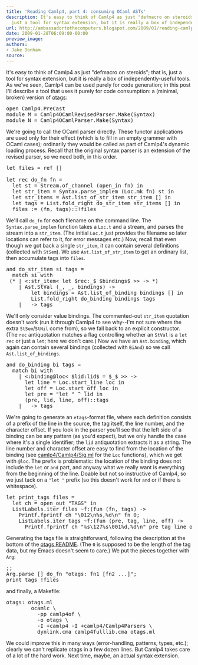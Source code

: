 ```yaml
---
title: 'Reading Camlp4, part 4: consuming OCaml ASTs'
description: It's easy to think of Camlp4 as just "defmacro on steroids"; that is,
  just a tool for syntax extension, but it is really a box of independen...
url: http://ambassadortothecomputers.blogspot.com/2009/01/reading-camlp4-part-4-consuming-ocaml.html
date: 2009-01-28T06:09:00-00:00
preview_image:
authors:
- Jake Donham
source:
---
```


It's easy to think of Camlp4 as just "defmacro on steroids"; that is, just a tool for syntax extension, but it is really a box of independently-useful tools. As we've seen, Camlp4 can be used purely for code generation; in this post I'll describe a tool that uses it purely for code consumption: a (minimal, broken) version of <a href="http://www.cs.ru.nl/~tews/otags/">otags</a>:
<pre><span class="htmlize-tuareg-font-lock-governing">open</span> <span class="htmlize-type">Camlp4.PreCast</span>
<span class="htmlize-tuareg-font-lock-governing">module</span> <span class="htmlize-type">M </span><span class="htmlize-tuareg-font-lock-operator">=</span> <span class="htmlize-type">Camlp4OCamlRevisedParser</span>.Make<span class="htmlize-tuareg-font-lock-operator">(</span>Syntax<span class="htmlize-tuareg-font-lock-operator">)</span>
<span class="htmlize-tuareg-font-lock-governing">module</span> <span class="htmlize-type">N </span><span class="htmlize-tuareg-font-lock-operator">=</span> <span class="htmlize-type">Camlp4OCamlParser</span>.Make<span class="htmlize-tuareg-font-lock-operator">(</span>Syntax<span class="htmlize-tuareg-font-lock-operator">)</span>
</pre>
We're going to call the OCaml parser directly. These functor applications are used only for their effect (which is to fill in an empty grammer with OCaml cases); ordinarily they would be called as part of Camlp4's dynamic loading process. Recall that the original syntax parser is an extension of the revised parser, so we need both, in this order.
<pre><span class="htmlize-tuareg-font-lock-governing">let</span> <span class="htmlize-variable-name">files </span><span class="htmlize-tuareg-font-lock-operator">=</span> <span class="htmlize-tuareg-font-lock-operator">ref</span> <span class="htmlize-tuareg-font-lock-operator">[]</span>

<span class="htmlize-tuareg-font-lock-governing">let</span> <span class="htmlize-tuareg-font-lock-governing">rec</span> <span class="htmlize-function-name">do_fn</span><span class="htmlize-variable-name"> fn </span><span class="htmlize-tuareg-font-lock-operator">=</span>
  <span class="htmlize-tuareg-font-lock-governing">let</span> <span class="htmlize-variable-name">st </span><span class="htmlize-tuareg-font-lock-operator">=</span> <span class="htmlize-type">Stream</span>.of_channel <span class="htmlize-tuareg-font-lock-operator">(</span>open_in fn<span class="htmlize-tuareg-font-lock-operator">)</span> <span class="htmlize-tuareg-font-lock-governing">in</span>
  <span class="htmlize-tuareg-font-lock-governing">let</span> <span class="htmlize-variable-name">str_item </span><span class="htmlize-tuareg-font-lock-operator">=</span> <span class="htmlize-type">Syntax</span>.parse_implem <span class="htmlize-tuareg-font-lock-operator">(</span><span class="htmlize-type">Loc</span>.mk fn<span class="htmlize-tuareg-font-lock-operator">)</span> st <span class="htmlize-tuareg-font-lock-governing">in</span>
  <span class="htmlize-tuareg-font-lock-governing">let</span> <span class="htmlize-variable-name">str_items </span><span class="htmlize-tuareg-font-lock-operator">=</span> <span class="htmlize-type">Ast</span>.list_of_str_item str_item <span class="htmlize-tuareg-font-lock-operator">[]</span> <span class="htmlize-tuareg-font-lock-governing">in</span>
  <span class="htmlize-tuareg-font-lock-governing">let</span> <span class="htmlize-variable-name">tags </span><span class="htmlize-tuareg-font-lock-operator">=</span> <span class="htmlize-type">List</span>.fold_right do_str_item str_items <span class="htmlize-tuareg-font-lock-operator">[]</span> <span class="htmlize-tuareg-font-lock-governing">in</span>
  files <span class="htmlize-tuareg-font-lock-operator">:=</span> <span class="htmlize-tuareg-font-lock-operator">(</span>fn<span class="htmlize-tuareg-font-lock-operator">,</span> tags<span class="htmlize-tuareg-font-lock-operator">)::!</span>files
</pre>
We'll call <code>do_fn</code> for each filename on the command line. The <code>Syntax.parse_implem</code> function takes a <code>Loc.t</code> and a stream, and parses the stream into a <code>str_item</code>. (The initial <code>Loc.t</code> just provides the filename so later locations can refer to it, for error messages etc.) Now, recall that even though we got back a single <code>str_item</code>, it can contain several definitions (collected with <code>StSem</code>). We use <code>Ast.list_of_str_item</code> to get an ordinary list, then accumulate tags into <code>files</code>.
<pre><span class="htmlize-tuareg-font-lock-governing">and</span> <span class="htmlize-function-name">do_str_item</span><span class="htmlize-variable-name"> si tags </span><span class="htmlize-tuareg-font-lock-operator">=</span>
  <span class="htmlize-keyword">match</span> si <span class="htmlize-keyword">with</span>
 <span class="htmlize-comment">(* | &lt;:str_item&lt; let $rec:_$ $bindings$ &gt;&gt; -&gt; *)</span>
    <span class="htmlize-tuareg-font-lock-operator">|</span> <span class="htmlize-type">Ast</span>.StVal <span class="htmlize-tuareg-font-lock-operator">(</span>_<span class="htmlize-tuareg-font-lock-operator">,</span> _<span class="htmlize-tuareg-font-lock-operator">,</span> bindings<span class="htmlize-tuareg-font-lock-operator">)</span> <span class="htmlize-tuareg-font-lock-operator">-&gt;</span>
        <span class="htmlize-tuareg-font-lock-governing">let</span> <span class="htmlize-variable-name">bindings </span><span class="htmlize-tuareg-font-lock-operator">=</span> <span class="htmlize-type">Ast</span>.list_of_binding bindings <span class="htmlize-tuareg-font-lock-operator">[]</span> <span class="htmlize-tuareg-font-lock-governing">in</span>
        <span class="htmlize-type">List</span>.fold_right do_binding bindings tags
    <span class="htmlize-tuareg-font-lock-operator">|</span> _ <span class="htmlize-tuareg-font-lock-operator">-&gt;</span> tags
</pre>
We'll only consider value bindings. The commented-out <code>str_item</code> quotation doesn't work (run it through Camlp4 to see why--I'm not sure where the extra <code>StSem</code>/<code>StNil</code> come from), so we fall back to an explicit constructor. (The <code>rec</code> antiquotation matches a flag controlling whether an <code>StVal</code> is a <code>let rec</code> or just a <code>let</code>; here we don't care.) Now we have an <code>Ast.binding</code>, which again can contain several bindings (collected with <code>BiAnd</code>) so we call <code>Ast.list_of_bindings</code>.
<pre><span class="htmlize-tuareg-font-lock-governing">and</span> <span class="htmlize-function-name">do_binding</span><span class="htmlize-variable-name"> bi tags </span><span class="htmlize-tuareg-font-lock-operator">=</span>
  <span class="htmlize-keyword">match</span> bi <span class="htmlize-keyword">with</span>
    <span class="htmlize-tuareg-font-lock-operator">|</span> <span class="htmlize-tuareg-font-lock-operator">&lt;:</span><span class="htmlize-type">binding</span><span class="htmlize-tuareg-font-lock-operator">@</span>loc<span class="htmlize-tuareg-font-lock-operator">&lt;</span> <span class="htmlize-tuareg-font-lock-operator">$</span>lid<span class="htmlize-tuareg-font-lock-operator">:</span><span class="htmlize-type">lid</span><span class="htmlize-tuareg-font-lock-operator">$</span><span class="htmlize-type"> </span><span class="htmlize-tuareg-font-lock-operator">=</span> <span class="htmlize-tuareg-font-lock-operator">$</span>_<span class="htmlize-tuareg-font-lock-operator">$</span> <span class="htmlize-tuareg-font-lock-operator">&gt;&gt;</span> <span class="htmlize-tuareg-font-lock-operator">-&gt;</span>
      <span class="htmlize-tuareg-font-lock-governing">let</span> <span class="htmlize-variable-name">line </span><span class="htmlize-tuareg-font-lock-operator">=</span> <span class="htmlize-type">Loc</span>.start_line loc <span class="htmlize-tuareg-font-lock-governing">in</span>
      <span class="htmlize-tuareg-font-lock-governing">let</span> <span class="htmlize-variable-name">off </span><span class="htmlize-tuareg-font-lock-operator">=</span> <span class="htmlize-type">Loc</span>.start_off loc <span class="htmlize-tuareg-font-lock-governing">in</span>
      <span class="htmlize-tuareg-font-lock-governing">let</span> <span class="htmlize-variable-name">pre </span><span class="htmlize-tuareg-font-lock-operator">=</span> <span class="htmlize-string">"let "</span> <span class="htmlize-tuareg-font-lock-operator">^</span> lid <span class="htmlize-tuareg-font-lock-governing">in</span>
      <span class="htmlize-tuareg-font-lock-operator">(</span>pre<span class="htmlize-tuareg-font-lock-operator">,</span> lid<span class="htmlize-tuareg-font-lock-operator">,</span> line<span class="htmlize-tuareg-font-lock-operator">,</span> off<span class="htmlize-tuareg-font-lock-operator">)::</span>tags
    <span class="htmlize-tuareg-font-lock-operator">|</span> _ <span class="htmlize-tuareg-font-lock-operator">-&gt;</span> tags
</pre>
We're going to generate an <code>etags</code>-format file, where each definition consists of a prefix of the line in the source, the tag itself, the line number, and the character offset. If you look in the parser you'll see that the left side of a binding can be any pattern (as you'd expect), but we only handle the case where it's a single identifier; the <code>lid</code> antiquotation extracts it as a string. The line number and character offset are easy to find from the location of the binding (see <a href="http://camlcvs.inria.fr/cgi-bin/cvsweb/~checkout~/ocaml/camlp4/Camlp4/Sig.ml?content-type=text/plain">camlp4/Camlp4/Sig.ml</a> for the <code>Loc</code> functions), which we get with <code>@loc</code>. The prefix is problematic: the location of the binding does not include the <code>let</code> or <code>and</code> part, and anyway what we really want is everything from the beginning of the line. Doable but not so instructive of Camlp4, so we just tack on a <code>"let "</code> prefix (so this doesn't work for <code>and</code> or if there is whitespace).
<pre><span class="htmlize-tuareg-font-lock-governing">let</span> <span class="htmlize-function-name">print_tags</span><span class="htmlize-variable-name"> files </span><span class="htmlize-tuareg-font-lock-operator">=</span>
  <span class="htmlize-tuareg-font-lock-governing">let</span> <span class="htmlize-variable-name">ch </span><span class="htmlize-tuareg-font-lock-operator">=</span> open_out <span class="htmlize-string">"TAGS"</span> <span class="htmlize-tuareg-font-lock-governing">in</span>
  <span class="htmlize-type">ListLabels</span>.iter files <span class="htmlize-tuareg-font-lock-operator">~</span><span class="htmlize-variable-name">f</span><span class="htmlize-tuareg-font-lock-operator">:(</span><span class="htmlize-keyword">fun</span> <span class="htmlize-tuareg-font-lock-operator">(</span><span class="htmlize-variable-name">fn</span><span class="htmlize-tuareg-font-lock-operator">,</span><span class="htmlize-variable-name"> tags</span><span class="htmlize-tuareg-font-lock-operator">)</span><span class="htmlize-variable-name"> </span><span class="htmlize-tuareg-font-lock-operator">-&gt;</span>
    <span class="htmlize-type">Printf</span>.fprintf ch <span class="htmlize-string">"\012\n%s,%d\n"</span> fn 0<span class="htmlize-tuareg-font-lock-operator">;</span>
    <span class="htmlize-type">ListLabels</span>.iter tags <span class="htmlize-tuareg-font-lock-operator">~</span><span class="htmlize-variable-name">f</span><span class="htmlize-tuareg-font-lock-operator">:(</span><span class="htmlize-keyword">fun</span> <span class="htmlize-tuareg-font-lock-operator">(</span><span class="htmlize-variable-name">pre</span><span class="htmlize-tuareg-font-lock-operator">,</span><span class="htmlize-variable-name"> tag</span><span class="htmlize-tuareg-font-lock-operator">,</span><span class="htmlize-variable-name"> line</span><span class="htmlize-tuareg-font-lock-operator">,</span><span class="htmlize-variable-name"> off</span><span class="htmlize-tuareg-font-lock-operator">)</span><span class="htmlize-variable-name"> </span><span class="htmlize-tuareg-font-lock-operator">-&gt;</span>
      <span class="htmlize-type">Printf</span>.fprintf ch <span class="htmlize-string">"%s\127%s\001%d,%d\n"</span> pre tag line off<span class="htmlize-tuareg-font-lock-operator">))</span>
</pre>
Generating the tags file is straightforward, following the description at the bottom of the <a href="http://www.cs.ru.nl/~tews/otags/README">otags README</a>. (The <code>0</code> is supposed to be the length of the tag data, but my Emacs doesn't seem to care.) We put the pieces together with <code>Arg</code>:
<pre><span class="htmlize-tuareg-font-lock-operator">;;</span>
<span class="htmlize-type">Arg</span>.parse <span class="htmlize-tuareg-font-lock-operator">[]</span> do_fn <span class="htmlize-string">"otags: fn1 [fn2 ...]"</span><span class="htmlize-tuareg-font-lock-operator">;</span>
print_tags <span class="htmlize-tuareg-font-lock-operator">!</span>files
</pre>
and finally, a Makefile:
<pre><span class="htmlize-makefile-targets">otags</span>: otags.ml
<span class="htmlize-pesche-tab">        </span><span class="htmlize-makefile-shell">ocamlc \
</span><span class="htmlize-pesche-tab">        </span>  -pp camlp4of \
<span class="htmlize-pesche-tab">        </span>  -o otags \
<span class="htmlize-pesche-tab">        </span>  -I +camlp4 -I +camlp4/Camlp4Parsers \
<span class="htmlize-pesche-tab">        </span>  dynlink.cma camlp4fulllib.cma otags.ml
</pre>
We could improve this in many ways (error-handling, patterns, types, etc.); clearly we can't replicate otags in a few dozen lines. But Camlp4 takes care of a lot of the hard work. Next time, maybe, an actual syntax extension.
